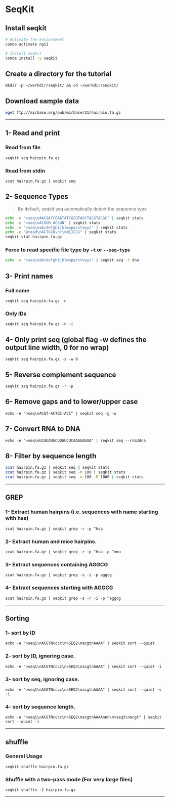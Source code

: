 # SeqKit

## Install seqkit

```bash
# Activate the enviornment
conda activate ngs1

# Install seqkit
conda install -y seqkit
```

## Create a directory for the tutorial

```
mkdir -p ~/workdir/seqkit/ && cd ~/workdir/seqkit/
```

## Download sample data

```bash
wget ftp://mirbase.org/pub/mirbase/21/hairpin.fa.gz
```

<hr>

## 1- Read and print

### Read from file

`seqkit seq hairpin.fa.gz`

### Read from stdin

`zcat hairpin.fa.gz | seqkit seq`

## 2- Sequence Types

> By default, seqkit seq automatically detect the sequence type

```bash
echo -e ">seq\nAACGATCGAATATCGCGTAGCTACGTACGC" | seqkit stats
echo -e ">seq\nACGUN ACGUN" | seqkit stats
echo -e ">seq\nabcdefghijklmnpqrstvwyz" | seqkit stats
echo -e "@read\nACTGCN\n+\n@IICCG" | seqkit stats
seqkit stat hairpin.fa.gz
```

### Force to read specific file type by `-t` or `--seq-type`

```bash
echo -e ">seq\nabcdefghijklmnpqrstvwyz" | seqkit seq -t dna
```

## 3- Print names

### Full name

`seqkit seq hairpin.fa.gz -n`

### Only IDs

`seqkit seq hairpin.fa.gz -n -i`

## 4- Only print seq (global flag -w defines the output line width, 0 for no wrap)

`seqkit seq hairpin.fa.gz -s -w 0`


## 5- Reverse complement sequence

`seqkit seq hairpin.fa.gz -r -p`

## 6- Remove gaps and to lower/upper case

`echo -e ">seq\nACGT-ACTGC-ACC" | seqkit seq -g -u`

## 7- Convert RNA to DNA

`echo -e ">seq\nUCAUAUGCUUGUCUCAAAGAUUA" | seqkit seq --rna2dna`

## 8- Filter by sequence length

```bash
zcat hairpin.fa.gz | seqkit seq | seqkit stats
zcat hairpin.fa.gz | seqkit seq -m 100 | seqkit stats
zcat hairpin.fa.gz | seqkit seq -m 100 -M 1000 | seqkit stats
```

---

## GREP

### 1- Extract human hairpins (i.e. sequences with name starting with hsa)

`zcat hairpin.fa.gz | seqkit grep -r -p ^hsa`

### 2- Extract human and mice hairpins.

`zcat hairpin.fa.gz | seqkit grep -r -p ^hsa -p ^mmu`

### 3- Extract sequences containing AGGCG

`zcat hairpin.fa.gz | seqkit grep -s -i -p aggcg`

### 4- Extract sequences starting with AGGCG

`zcat hairpin.fa.gz | seqkit grep -s -r -i -p ^aggcg`

---

## Sorting

### 1- sort by ID

`echo -e ">seq1\nACGTNcccc\n>SEQ2\nacgtnAAAA" | seqkit sort --quiet`

### 2- sort by ID, ignoring case.

`echo -e ">seq1\nACGTNcccc\n>SEQ2\nacgtnAAAA" | seqkit sort --quiet -i`

### 3- sort by seq, ignoring case.

`echo -e ">seq1\nACGTNcccc\n>SEQ2\nacgtnAAAA" | seqkit sort --quiet -s -i`

### 4- sort by sequence length.

`echo -e ">seq1\nACGTNcccc\n>SEQ2\nacgtnAAAAnnn\n>seq3\nacgt" | seqkit sort --quiet -l`


---

## shuffle

### General Usage

`seqkit shuffle hairpin.fa.gz`

### Shuffle with a two-pass mode (For very large files)

`seqkit shuffle -2 hairpin.fa.gz`

---
